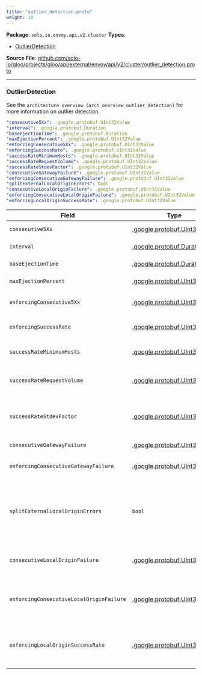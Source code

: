 ```yaml
---
title: "outlier_detection.proto"
weight: 10
---
```


<!-- Code generated by solo-kit. DO NOT EDIT. -->


**Package**: `solo.io.envoy.api.v2.cluster` 
**Types**:


- [OutlierDetection](#outlierdetection)
  



**Source File**: [github.com/solo-io/gloo/projects/gloo/api/external/envoy/api/v2/cluster/outlier_detection.proto](https://github.com/solo-io/gloo/blob/main/projects/gloo/api/external/envoy/api/v2/cluster/outlier_detection.proto)





---
### OutlierDetection

 
See the `architecture overview (arch_overview_outlier_detection)` for
more information on outlier detection.

```yaml
"consecutive5Xx": .google.protobuf.UInt32Value
"interval": .google.protobuf.Duration
"baseEjectionTime": .google.protobuf.Duration
"maxEjectionPercent": .google.protobuf.UInt32Value
"enforcingConsecutive5Xx": .google.protobuf.UInt32Value
"enforcingSuccessRate": .google.protobuf.UInt32Value
"successRateMinimumHosts": .google.protobuf.UInt32Value
"successRateRequestVolume": .google.protobuf.UInt32Value
"successRateStdevFactor": .google.protobuf.UInt32Value
"consecutiveGatewayFailure": .google.protobuf.UInt32Value
"enforcingConsecutiveGatewayFailure": .google.protobuf.UInt32Value
"splitExternalLocalOriginErrors": bool
"consecutiveLocalOriginFailure": .google.protobuf.UInt32Value
"enforcingConsecutiveLocalOriginFailure": .google.protobuf.UInt32Value
"enforcingLocalOriginSuccessRate": .google.protobuf.UInt32Value

```

| Field | Type | Description |
| ----- | ---- | ----------- | 
| `consecutive5Xx` | [.google.protobuf.UInt32Value](https://protobuf.dev/reference/protobuf/google.protobuf/#uint32-value) | The number of consecutive 5xx responses or local origin errors that are mapped to 5xx error codes before a consecutive 5xx ejection occurs. Defaults to 5. |
| `interval` | [.google.protobuf.Duration](https://developers.google.com/protocol-buffers/docs/reference/csharp/class/google/protobuf/well-known-types/duration) | The time interval between ejection analysis sweeps. This can result in both new ejections as well as hosts being returned to service. Defaults to 10000ms or 10s. |
| `baseEjectionTime` | [.google.protobuf.Duration](https://developers.google.com/protocol-buffers/docs/reference/csharp/class/google/protobuf/well-known-types/duration) | The base time that a host is ejected for. The real time is equal to the base time multiplied by the number of times the host has been ejected. Defaults to 30000ms or 30s. |
| `maxEjectionPercent` | [.google.protobuf.UInt32Value](https://protobuf.dev/reference/protobuf/google.protobuf/#uint32-value) | The maximum % of an upstream cluster that can be ejected due to outlier detection. Defaults to 10% but will eject at least one host regardless of the value. |
| `enforcingConsecutive5Xx` | [.google.protobuf.UInt32Value](https://protobuf.dev/reference/protobuf/google.protobuf/#uint32-value) | The % chance that a host will be actually ejected when an outlier status is detected through consecutive 5xx. This setting can be used to disable ejection or to ramp it up slowly. Defaults to 100. |
| `enforcingSuccessRate` | [.google.protobuf.UInt32Value](https://protobuf.dev/reference/protobuf/google.protobuf/#uint32-value) | The % chance that a host will be actually ejected when an outlier status is detected through success rate statistics. This setting can be used to disable ejection or to ramp it up slowly. Defaults to 100. |
| `successRateMinimumHosts` | [.google.protobuf.UInt32Value](https://protobuf.dev/reference/protobuf/google.protobuf/#uint32-value) | The number of hosts in a cluster that must have enough request volume to detect success rate outliers. If the number of hosts is less than this setting, outlier detection via success rate statistics is not performed for any host in the cluster. Defaults to 5. |
| `successRateRequestVolume` | [.google.protobuf.UInt32Value](https://protobuf.dev/reference/protobuf/google.protobuf/#uint32-value) | The minimum number of total requests that must be collected in one interval (as defined by the interval duration above) to include this host in success rate based outlier detection. If the volume is lower than this setting, outlier detection via success rate statistics is not performed for that host. Defaults to 100. |
| `successRateStdevFactor` | [.google.protobuf.UInt32Value](https://protobuf.dev/reference/protobuf/google.protobuf/#uint32-value) | This factor is used to determine the ejection threshold for success rate outlier ejection. The ejection threshold is the difference between the mean success rate, and the product of this factor and the standard deviation of the mean success rate: mean - (stdev * success_rate_stdev_factor). This factor is divided by a thousand to get a double. That is, if the desired factor is 1.9, the runtime value should be 1900. Defaults to 1900. |
| `consecutiveGatewayFailure` | [.google.protobuf.UInt32Value](https://protobuf.dev/reference/protobuf/google.protobuf/#uint32-value) | The number of consecutive gateway failures (502, 503, 504 status codes) before a consecutive gateway failure ejection occurs. Defaults to 5. |
| `enforcingConsecutiveGatewayFailure` | [.google.protobuf.UInt32Value](https://protobuf.dev/reference/protobuf/google.protobuf/#uint32-value) | The % chance that a host will be actually ejected when an outlier status is detected through consecutive gateway failures. This setting can be used to disable ejection or to ramp it up slowly. Defaults to 0. |
| `splitExternalLocalOriginErrors` | `bool` | Determines whether to distinguish local origin failures from external errors. If set to true the following configuration parameters are taken into account: `consecutive_local_origin_failure (envoy_api_field_cluster.OutlierDetection.consecutive_local_origin_failure)`, `enforcing_consecutive_local_origin_failure (envoy_api_field_cluster.OutlierDetection.enforcing_consecutive_local_origin_failure)` and `enforcing_local_origin_success_rate (envoy_api_field_cluster.OutlierDetection.enforcing_local_origin_success_rate)`. Defaults to false. |
| `consecutiveLocalOriginFailure` | [.google.protobuf.UInt32Value](https://protobuf.dev/reference/protobuf/google.protobuf/#uint32-value) | The number of consecutive locally originated failures before ejection occurs. Defaults to 5. Parameter takes effect only when `split_external_local_origin_errors (envoy_api_field_cluster.OutlierDetection.split_external_local_origin_errors)` is set to true. |
| `enforcingConsecutiveLocalOriginFailure` | [.google.protobuf.UInt32Value](https://protobuf.dev/reference/protobuf/google.protobuf/#uint32-value) | The % chance that a host will be actually ejected when an outlier status is detected through consecutive locally originated failures. This setting can be used to disable ejection or to ramp it up slowly. Defaults to 100. Parameter takes effect only when `split_external_local_origin_errors (envoy_api_field_cluster.OutlierDetection.split_external_local_origin_errors)` is set to true. |
| `enforcingLocalOriginSuccessRate` | [.google.protobuf.UInt32Value](https://protobuf.dev/reference/protobuf/google.protobuf/#uint32-value) | The % chance that a host will be actually ejected when an outlier status is detected through success rate statistics for locally originated errors. This setting can be used to disable ejection or to ramp it up slowly. Defaults to 100. Parameter takes effect only when `split_external_local_origin_errors (envoy_api_field_cluster.OutlierDetection.split_external_local_origin_errors)` is set to true. |





<!-- Start of HubSpot Embed Code -->
<script type="text/javascript" id="hs-script-loader" async defer src="//js.hs-scripts.com/5130874.js"></script>
<!-- End of HubSpot Embed Code -->
